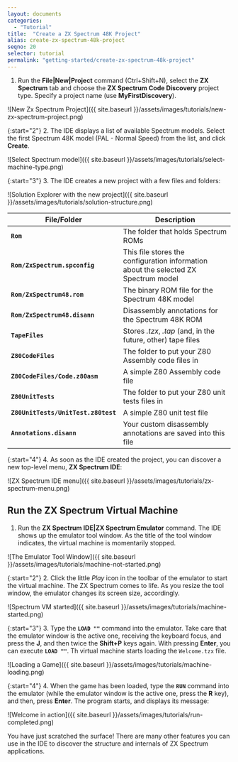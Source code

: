 ```yaml
---
layout: documents
categories: 
  - "Tutorial"
title:  "Create a ZX Spectrum 48K Project"
alias: create-zx-spectrum-48k-project
seqno: 20
selector: tutorial
permalink: "getting-started/create-zx-spectrum-48k-project"
---
```


1. Run the __File\|New\|Project__ command (Ctrl+Shift+N), select the __ZX Spectrum__ tab and choose
the __ZX Spectrum Code Discovery__ project type. Specify a project name (use __MyFirstDiscovery__).

![New Zx Spectrum Project]({{ site.baseurl }}/assets/images/tutorials/new-zx-spectrum-project.png)

{:start="2"}
2. The IDE displays a list of available Spectrum models. Select the first Spectrum 48K model
(PAL - Normal Speed) from the list, and click __Create__.

![Select Spectrum model]({{ site.baseurl }}/assets/images/tutorials/select-machine-type.png)

{:start="3"}
3. The IDE creates a new project with a few files and folders:

![Solution Explorer with the new project]({{ site.baseurl }}/assets/images/tutorials/solution-structure.png)

File/Folder | Description
----------- | -----------
__`Rom`__ | The folder that holds Spectrum ROMs
__`Rom/ZxSpectrum.spconfig`__ | This file stores the configuration information about the selected ZX Spectrum model
__`Rom/ZxSpectrum48.rom`__ | The binary ROM file for the Spectrum 48K model
__`Rom/ZxSpectrum48.disann`__ | Disassembly annotations for the Spectrum 48K ROM
__`TapeFiles`__ | Stores *.tzx*, *.tap* (and, in the future, other) tape files
__`Z80CodeFiles`__ | The folder to put your Z80 Assembly code files in
__`Z80CodeFiles/Code.z80asm`__ | A simple Z80 Assembly code file
__`Z80UnitTests`__ | The folder to put your Z80 unit tests files in
__`Z80UnitTests/UnitTest.z80test`__ | A simple Z80 unit test file
__`Annotations.disann`__ | Your custom disassembly annotations are saved into this file

{:start="4"}
4. As soon as the IDE created the project, you can discover a new top-level menu, 
__ZX Spectrum IDE__:

![ZX Spectrum IDE menu]({{ site.baseurl }}/assets/images/tutorials/zx-spectrum-menu.png)

## Run the ZX Spectrum Virtual Machine

1. Run the __ZX Spectrum IDE|ZX Spectrum Emulator__ command. The IDE shows up the emulator tool window.
As the title of the tool window indicates, the virtual machine is momentarily stopped. 

![The Emulator Tool Window]({{ site.baseurl }}/assets/images/tutorials/machine-not-started.png)

{:start="2"}
2. Click the little *Play* icon in the toolbar of the emulator to start the virtual machine.
The ZX Spectrum comes to life. As you resize the tool window, the emulator changes its screen size, 
accordingly.

![Spectrum VM started]({{ site.baseurl }}/assets/images/tutorials/machine-started.png)

{:start="3"}
3. Type the __`LOAD ""`__ command into the emulator. Take care that the emulator window is the active one, receiving the
keyboard focus, and press the __J__, and then twice the __Shift+P__ keys again. With pressing __Enter__, you can execute __`LOAD ""`__.
Th virtual machine starts loading the `Welcome.tzx` file.

![Loading a Game]({{ site.baseurl }}/assets/images/tutorials/machine-loading.png)

{:start="4"}
4. When the game has been loaded, type the __`RUN`__ command into the emulator (while the emulator window is the active one, press the __R__ key),
and then, press __Enter__. The program starts, and displays its message:

![Welcome in action]({{ site.baseurl }}/assets/images/tutorials/run-completed.png)

You have just scratched the surface! There are many other features you can use in the
IDE to discover the structure and internals of ZX Spectrum applications.
